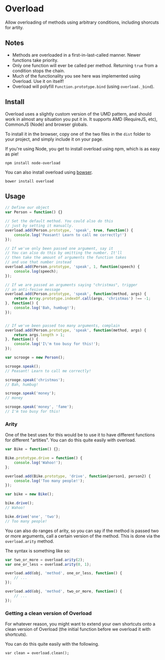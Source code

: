 # Overload

Allow overloading of methods using arbitrary conditions, including shorcuts for artity.

## Notes

 - Methods are overloaded in a first-in-last-called manner. Newer functions take priority.
 - Only one function will ever be called per method. Returning `true` from a condition stops the chain.
 - Much of the functionality you see here was implemented using Overload. Use it on itself!
 - Overload will polyfill `Function.prototype.bind` (using `overload._bind`).

## Install

Overload uses a slightly custom version of the UMD pattern, and should work in almost any situation you put it in. It supports AMD (RequireJS, etc), CommonJS (Node) and browser globals.

To install it in the browser, copy one of the two files in the `dist` folder to your project, and simply include it on your page.

If you're using Node, you get to install overload using npm, which is as easy as pie!

```
npm install node-overload
```

You can also install overload using [bowser](https://github.com/bower/bower).

```
bower install overload
```

## Usage

```js
// Define our object
var Person = function() {}

// Set the default method. You could also do this
// just by setting it manually.
overload.add(Person.prototype, 'speak', true, function() {
    console.log('Peasant! Learn to call me correctly!')
});

// If we've only been passed one argument, say it
// You can also do this by omitting the number. It'll
// then take the amount of arguments the function takes
// and use that number instead
overload.add(Person.prototype, 'speak', 1, function(speech) {
    console.log(speech);
});

// If we are passed an arguments saying "christmas", trigger
// an anti-fesive message
overload.add(Person.prototype, 'speak', function(method, args) {
    return Array.prototype.indexOf.call(args, 'christmas') !== -1;
}, function() {
    console.log('Bah, humbug!');
});


// If we've been passed too many arguments, complain
overload.add(Person.prototype, 'speak', function(method, args) {
    return args.length > 1;
}, function() {
    console.log('I\'m too busy for this!');
});

var scrooge = new Person();

scrooge.speak();
// Peasant! Learn to call me correctly!

scrooge.speak('christmas');
// Bah, humbug!

scrooge.speak('money');
// money

scrooge.speak('money', 'fame');
// I'm too busy for this!
```

### Arity

One of the best uses for this would be to use it to have different functions for different "artities". You can do this quite easily with overload.

```js
var Bike = function() {};

Bike.prototype.drive = function() {
    console.log('Wahoo!');
};

overload.add(Bike.prototype, 'drive', function(person1, person2) {
    console.log('Too many people!');
});

var bike = new Bike();

bike.drive();
// Wahoo!

bike.drive('one', 'two');
// Too many people!
```

You can also do ranges of arity, so you can say if the method is passed two or more arguments, call a certain version of the method. This is done via the `overload.arity` method.

The syntax is something like so:

```js
var two_or_more = overload.arity(2);
var one_or_less = overload.arity(0, 1);

overload.add(obj, 'method', one_or_less, function() {
    // ...
});

overload.add(obj, 'method', two_or_more, function() {
    // ...
});
```

### Getting a clean version of Overload

For whatever reason, you might want to extend your own shortcuts onto a clean version of Overload (the initial function before we overload it with shortcuts).

You can do this quite easily with the following.

```
var clean = overload.clean();
```